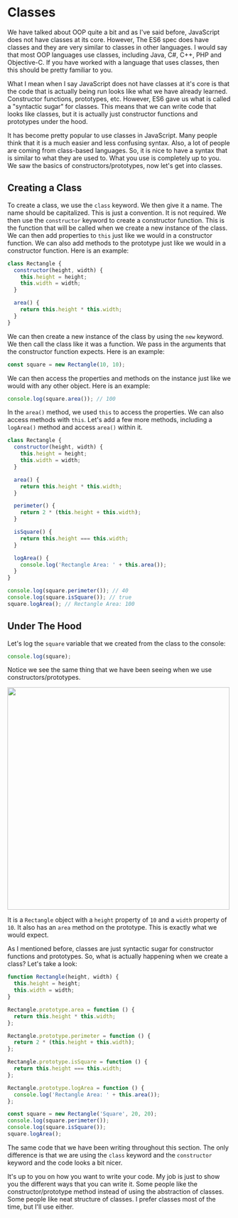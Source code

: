 # Classes

We have talked about OOP quite a bit and as I've said before, JavaScript does not have classes at its core. However, The ES6 spec does have classes and they are very similar to classes in other languages. I would say that most OOP languages use classes, including Java, C#, C++, PHP and Objective-C. If you have worked with a language that uses classes, then this should be pretty familiar to you.

What I mean when I say JavaScript does not have classes at it's core is that the code that is actually being run looks like what we have already learned. Constructor functions, prototypes, etc. However, ES6 gave us what is called a "syntactic sugar" for classes. This means that we can write code that looks like classes, but it is actually just constructor functions and prototypes under the hood.

It has become pretty popular to use classes in JavaScript. Many people think that it is a much easier and less confusing syntax. Also, a lot of people are coming from class-based languages. So, it is nice to have a syntax that is similar to what they are used to. What you use is completely up to you. We saw the basics of constructors/prototypes, now let's get into classes.

## Creating a Class

To create a class, we use the `class` keyword. We then give it a name. The name should be capitalized. This is just a convention. It is not required. We then use the `constructor` keyword to create a constructor function. This is the function that will be called when we create a new instance of the class. We can then add properties to `this` just like we would in a constructor function. We can also add methods to the prototype just like we would in a constructor function. Here is an example:

```js
class Rectangle {
  constructor(height, width) {
    this.height = height;
    this.width = width;
  }

  area() {
    return this.height * this.width;
  }
}
```

We can then create a new instance of the class by using the `new` keyword. We then call the class like it was a function. We pass in the arguments that the constructor function expects. Here is an example:

```js
const square = new Rectangle(10, 10);
```

We can then access the properties and methods on the instance just like we would with any other object. Here is an example:

```js
console.log(square.area()); // 100
```

In the `area()` method, we used `this` to access the properties. We can also access methods with `this`. Let's add a few more methods, including a `logArea()` method and access `area()` within it.

```js
class Rectangle {
  constructor(height, width) {
    this.height = height;
    this.width = width;
  }

  area() {
    return this.height * this.width;
  }

  perimeter() {
    return 2 * (this.height + this.width);
  }

  isSquare() {
    return this.height === this.width;
  }

  logArea() {
    console.log('Rectangle Area: ' + this.area());
  }
}

console.log(square.perimeter()); // 40
console.log(square.isSquare()); // true
square.logArea(); // Rectangle Area: 100
```

## Under The Hood

Let's log the `square` variable that we created from the class to the console:

```js
console.log(square);
```

Notice we see the same thing that we have been seeing when we use constructors/prototypes.

<img src="images/rect-class-console.png" width="500">

It is a `Rectangle` object with a `height` property of `10` and a `width` property of `10`. It also has an `area` method on the prototype. This is exactly what we would expect.

As I mentioned before, classes are just syntactic sugar for constructor functions and prototypes. So, what is actually happening when we create a class? Let's take a look:

```js
function Rectangle(height, width) {
  this.height = height;
  this.width = width;
}

Rectangle.prototype.area = function () {
  return this.height * this.width;
};

Rectangle.prototype.perimeter = function () {
  return 2 * (this.height + this.width);
};

Rectangle.prototype.isSquare = function () {
  return this.height === this.width;
};

Rectangle.prototype.logArea = function () {
  console.log('Rectangle Area: ' + this.area());
};

const square = new Rectangle('Square', 20, 20);
console.log(square.perimeter()); 
console.log(square.isSquare()); 
square.logArea(); 
```

The same code that we have been writing throughout this section. The only difference is that we are using the `class` keyword and the `constructor` keyword and the code looks a bit nicer.

It's up to you on how you want to write your code. My job is just to show you the different ways that you can write it. Some people like the constructor/prototype method instead of using the abstraction of classes. Some people like neat structure of classes. I prefer classes most of the time, but I'll use either.
